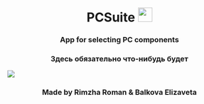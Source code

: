 <h1 align="center">PCSuite <img src="https://user-images.githubusercontent.com/74038190/212257465-7ce8d493-cac5-494e-982a-5a9deb852c4b.gif" height="32"/></h1>
<h3 align="center">App for selecting PC components</h3>
<h3 align="center">Здесь обязательно что-нибудь будет</h3>
<img src="https://tenor.com/ru/view/kawaii-cute-kitty-cat-squish-gif-1097783299831169723"/>
<h3 align="center">Made by Rimzha Roman & Balkova Elizaveta</h3>
